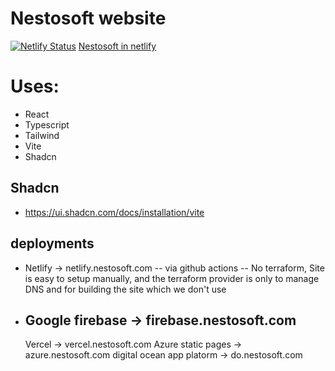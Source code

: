 # Nestosoft website

[![Netlify Status](https://api.netlify.com/api/v1/badges/d186feb6-ef29-436a-ad03-5732ab0f1999/deploy-status)](https://app.netlify.com/sites/nestosoft/deploys)
[Nestosoft in netlify](https://nestosoft.netlify.app)

# Uses:

- React
- Typescript
- Tailwind
- Vite
- Shadcn

## Shadcn

- https://ui.shadcn.com/docs/installation/vite

## deployments

- Netlify -> netlify.nestosoft.com
  -- via github actions
  -- No terraform, Site is easy to setup manually, and the terraform provider is only to manage DNS and for building the site which we don't use
- Google firebase -> firebase.nestosoft.com
  --
  Vercel -> vercel.nestosoft.com
  Azure static pages -> azure.nestosoft.com
  digital ocean app platorm -> do.nestosoft.com
